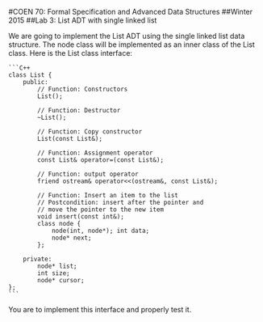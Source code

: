 #COEN 70: Formal Specification and Advanced Data Structures
##Winter 2015 
##Lab 3: List ADT with single linked list

We are going to implement the List ADT using the single linked list data structure. The node class will be implemented as an inner class of the List class. Here is the List class interface:

	```C++
	class List {
		public:
			// Function: Constructors 
			List();

			// Function: Destructor 
			~List();

			// Function: Copy constructor
			List(const List&);

			// Function: Assignment operator
			const List& operator=(const List&);

			// Function: output operator
			friend ostream& operator<<(ostream&, const List&); 

			// Function: Insert an item to the list
			// Postcondition: insert after the pointer and
			// move the pointer to the new item
			void insert(const int&);
			class node {
				node(int, node*); int data;
				node* next;
			}; 

		private:
			node* list;
			int size; 
			node* cursor;
	};
	```
You are to implement this interface and properly test it.
